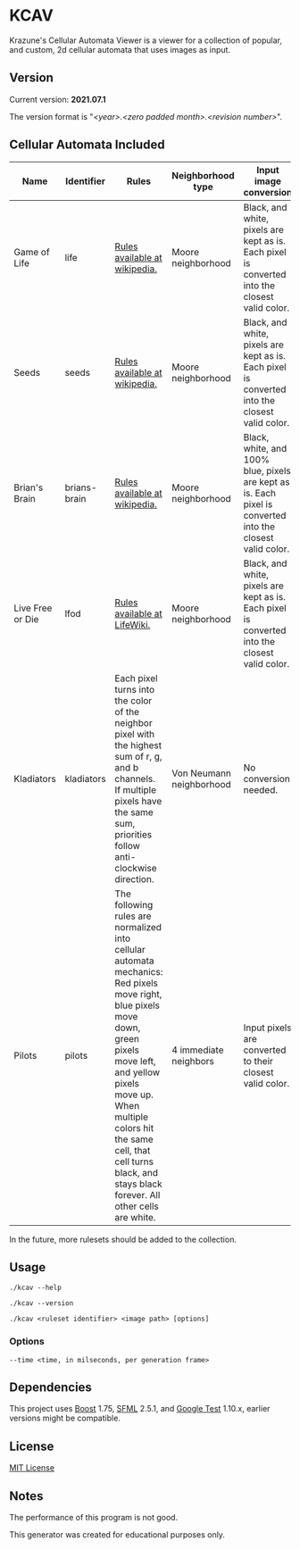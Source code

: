 # KCAV
Krazune's Cellular Automata Viewer is a viewer for a collection of popular, and custom, 2d cellular automata that uses images as input.

## Version
Current version: **2021.07.1**

The version format is "*\<year\>.\<zero padded month\>.\<revision number\>*".

## Cellular Automata Included
| Name | Identifier | Rules | Neighborhood type | Input image conversion | Notes |
|---|---|---|---|---|---|
| Game of Life | life | [Rules available at wikipedia.](https://en.wikipedia.org/wiki/Conway%27s_Game_of_Life) | Moore neighborhood | Black, and white, pixels are kept as is. Each pixel is converted into the closest valid color. | The most popular cellular automaton. |
| Seeds | seeds | [Rules available at wikipedia.](https://en.wikipedia.org/wiki/Seeds_(cellular_automaton)) | Moore neighborhood | Black, and white, pixels are kept as is. Each pixel is converted into the closest valid color. | |
| Brian's Brain | brians-brain | [Rules available at wikipedia.](https://en.wikipedia.org/wiki/Brian%27s_Brain) | Moore neighborhood | Black, white, and 100% blue, pixels are kept as is. Each pixel is converted into the closest valid color. | |
| Live Free or Die | lfod | [Rules available at LifeWiki.](https://conwaylife.com/wiki/OCA:Live_Free_or_Die) | Moore neighborhood | Black, and white, pixels are kept as is. Each pixel is converted into the closest valid color. |
| Kladiators | kladiators | Each pixel turns into the color of the neighbor pixel with the highest sum of r, g, and b channels. If multiple pixels have the same sum, priorities follow anti-clockwise direction. | Von Neumann neighborhood | No conversion needed. | Created by Krazune. It's not a very interesting ruleset. |
| Pilots | pilots | The following rules are normalized into cellular automata mechanics: Red pixels move right, blue pixels move down, green pixels move left, and yellow pixels move up. When multiple colors hit the same cell, that cell turns black, and stays black forever. All other cells are white. | 4 immediate neighbors | Input pixels are converted to their closest valid color. | Created by Krazune. |

In the future, more rulesets should be added to the collection.

## Usage
```./kcav --help```

```./kcav --version```

```./kcav <ruleset identifier> <image path> [options]```

### Options

```--time <time, in milseconds, per generation frame>```

## Dependencies
This project uses [Boost](https://www.boost.org/) 1.75, [SFML](https://www.sfml-dev.org/index.php) 2.5.1, and [Google Test](https://github.com/google/googletest) 1.10.x, earlier versions might be compatible.

## License
[MIT License](LICENSE.md)

## Notes
The performance of this program is not good.

This generator was created for educational purposes only.
